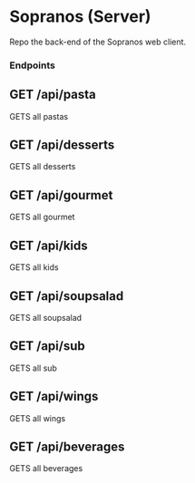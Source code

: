 # Sopranos (Server)

Repo the back-end of the Sopranos web client. 


### Endpoints

## GET /api/pasta
GETS all pastas
## GET /api/desserts
GETS all desserts
## GET /api/gourmet
GETS all gourmet
## GET /api/kids
GETS all kids
## GET /api/soupsalad
GETS all soupsalad
## GET /api/sub
GETS all sub
## GET /api/wings
GETS all wings
## GET /api/beverages
GETS all beverages